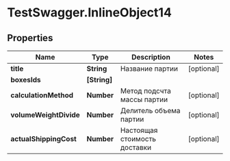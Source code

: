 # TestSwagger.InlineObject14

## Properties

Name | Type | Description | Notes
------------ | ------------- | ------------- | -------------
**title** | **String** | Название партии | [optional] 
**boxesIds** | **[String]** |  | 
**calculationMethod** | **Number** | Метод подсчта массы партии | [optional] 
**volumeWeightDivide** | **Number** | Делитель объема партии | [optional] 
**actualShippingCost** | **Number** | Настоящая стоимость доставки | [optional] 


